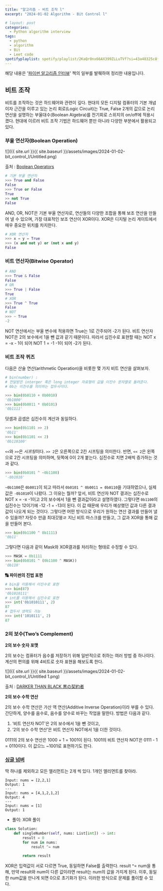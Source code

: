 ```yaml
---
title: "알고리즘 - 비트 조작 l"
excerpt: "2024-01-02 Algorithm - Bit Control l"

# layout: post
categories:
  - Python algorithm interview
tags:
  - python
  - algorithm
  - Bit
  - Leet code
spotifyplaylist: spotify/playlist/2KaQr0nx66AX399ZLLuTVf?si=43a48325c8fc4b16
---
```

해당 내용은 '[파이썬 알고리즘 인터뷰](https://product.kyobobook.co.kr/detail/S000001932748)' 책의 일부를 발췌하여 정리한 내용입니다.

## 비트 조작

비트를 조작하는 것은 하드웨어와 관련이 깊다. 현대의 모든 디지털 컴퓨터의 기본 개념이자 근간을 이루고 있는 논리 회로(Logic Circuit)는 True, False 2개의 값으로 논리 연산을 설명하는 부울대수(Boolean Algebra)를 전기회로 스위치의 on/off에 적용시켰다. 현대에 이르러 비트 조작 기법은 하드웨어 뿐만 아니라 다양한 부분에서 활용되고 있다.

### 부울 연산자(Boolean Operation)

![]({{ site.url }}{{ site.baseurl }}/assets/images/2024-01-02-bit_control_l/Untitled.png)

출처 : [Boolean Operators](https://www.google.com/url?sa=i&url=https%3A%2F%2Fwww.youtube.com%2Fwatch%3Fv%3D7dvqfpXEjdg&psig=AOvVaw1txj4hFFPoww6c43JIs-dp&ust=1704256840163000&source=images&cd=vfe&opi=89978449&ved=0CBEQjRxqFwoTCKjFptHxvYMDFQAAAAAdAAAAABAH)

```python
# 기본 부울 연산자
>>> True and False
False
>>> True or False
True
>> not True
False
```

AND, OR, NOT은 기본 부울 연산자로, 연산들의 다양한 조합을 통해 보조 연산을 만들어 낼 수 있으며, 가장 대표적인 보조 연산이 XOR이다. XOR은 디지털 논리 게이트에서 매우 중요한 위치를 차지한다.

```python
# XOR 연산자
>>> x = y = True
>>> (x and not y) or (not x and y)
False
```

### 비트 연산자(Bitwise Operator)

```python
# AND
>>> True & False
False
# OR
>>> True | False
True
# XOR
>>> True ^ True
False
# NOT
>>> ~ True
-2
```

NOT 연산에서는 부울 변수에 적용하면 True는 1로 간주되어 -2가 된다. 비트 연산자 NOT은 2의 보수에서 1을 뺀 값과 같기 때문이다. 따라서 십진수로 표현할 때는 NOT x = -x - 1이 되어 NOT 1 = -1 -1이 되어 -2가 된다.

### 비트 조작 퀴즈

다음은 산술 연산(arithmetic Operation)을 비롯한 몇 가지 비트 연산을 살펴보자.

```python
# bin(number) : 
# 전달받은 interger 혹은 long integer 자료형의 값을 이진수 문자열로 돌려준다. 
# 0b는 이진수를 의미하는 접두사이다.

>>> bin(0b0110 + 0b0010)
'0b1000'
>>> bin(0b0011 * 0b0101)
'0b1111'
```

덧셈과 곱셉은 십진수의 계산과 동일하다.

```python
>>> bin(0b1101 >> 2)
'0b11'
>>> bin(0b1101 << 2)
'0b110100'
```

`<<`와 `>>`은 *시프팅*이다. `>> 2`은 오른쪽으로 2칸 시프팅을 의미한다. 반면, `<< 2`은 왼쪽으로 2칸 시프팅을 의미하며, 뒷쪽에 0이 2개 붙는다. 십진수로 치면 2배씩 증가하는 것과 같다. 

```python
>>> bin(0b0101 ^ ~0b1100)
'-0b1010'
```

`~0b1100`은 `0b0011`이 되고 따라서 `0b0101 ^ 0b0011 = 0b0110`을 기대하였으나, 실제 값은 `-0b1010`이 나왔다. 그 이유는 뭘까? 앞서, 비트 연산자 NOT 결과는 십진수로 NOT x = -x -1이고 2의 보수에서 1을 뺀 결과값이라고 설명하였다. 그렇다면 `0b1100`의 십진수는 12이기에 -12 -1 = -13이 된다. 이 값 때문에 우리가 예상했던 값과 다른 결과값이 나오게 되는 것이다. 그렇다면 어떤 방식으로 우리가 원하는 연산 결과를 만들어 낼 수 있을까? 자릿수 만큼 최대갓븡ㄹ 지닌 비트 마스크를 만들고, 그 값과 XOR을 통해 값을 만들어 본다.

```python
>>> bin(0b1100 ^ 0b1111)
'0b11'
```

그렇다면 다음과 같이 Mask와 XOR결과를 처리하는 형태로 수정할 수 있다.

```python
>>> MASK = 0b1111
>>> bin(0b0101 ^ (0b1100 ^ MASK))
'0b110'
```

**🔠 파이썬의 진법 표현**

```python
# bin을 이용해서 이진수로 표현
>>> bin(87)
'0b1010111'
# int를 이용해서 십진수로 표현
>>> int('0b1010111', 2)
87
# 접두사 생력도 가능
>>> int('1010111', 2)
87
```

### 2의 보수(Two’s Complement)

**2의 보수 숫자 포맷**

2의 보수는 컴퓨터가 음수를 저장하기 위해 일반적으로 취하는 여러 방법 중 하나이다. 계산의 편의를 위해 4비트로 숫자 표현을 해보도록 한다.

![]({{ site.url }}{{ site.baseurl }}/assets/images/2024-01-02-bit_control_l/Untitled 1.png)

출처 : [DARKER THAN BLACK 黒の契約者](https://janggom.tistory.com/262)

**2의 보수 수학 연산**

2의 보수 수학 연산은 가산 역 연산(Additive Inverse Operation)이라 부를 수 있다. 간단하게, 양수를 음수로, 음수를 양수로 바꾸는 작업을 말한다. 방법은 다음과 같다.

1. ‘비트 연산자 NOT’은 2의 보수에서 1을 뺀 것이고,
2. ‘2의 보수 수학 연산’은 비트 연산자 NOT에서 1을 더한 것이다.

0111의 2의 보수 연산은 1000 + 1 = 1001이 된다. 1001의 비트 연산자 NOT은 0111 - 1 = 0110이다. 이 값으느 ~1001로 표현하기도 한다.

### [싱글 넘버](https://leetcode.com/problems/single-number/)

딱 하나를 제외하고 모든 엘리먼트는 2개 씩 있다. 1개인 엘리먼트를 찾아라.

```
Input: nums = [2,2,1]
Output: 1
---
Input: nums = [4,1,2,1,2]
Output: 4
---
Input: nums = [1]
Output: 1
```

- 풀이: XOR 풀이

```python
class Solution:
    def singleNumber(self, nums: List[int]) -> int:
        result = 0
        for num in nums:
            result ^= num

        return result
```

XOR은 입력값이 서로 다르면 True, 동일하면 False를 출력한다. result ^= num을 통해, 만약 result와 num이 다른 값이라면 result는 num의 값을 가지게 된다. 이후, 동일한 num값을 만나게 되면 0으로 초기화가 된다. 이러한 방식으로 문제를 풀이할 수 있다.